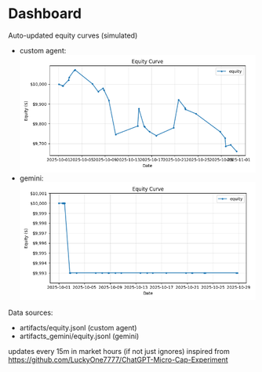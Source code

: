 # Dashboard

Auto-updated equity curves (simulated)

- custom agent: ![Equity Curve](artifacts/equity.png?v=3822ce5)
- gemini: ![Equity Curve (Gemini)](artifacts_gemini/equity.png?v=3822ce5)

Data sources:
- artifacts/equity.jsonl (custom agent)
- artifacts_gemini/equity.jsonl (gemini)

updates every 15m in market hours (if not just ignores)
inspired from https://github.com/LuckyOne7777/ChatGPT-Micro-Cap-Experiment